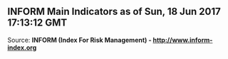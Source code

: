 ## INFORM Main Indicators as of Sun, 18 Jun 2017 17:13:12 GMT

Source: **INFORM (Index For Risk Management) - http://www.inform-index.org**